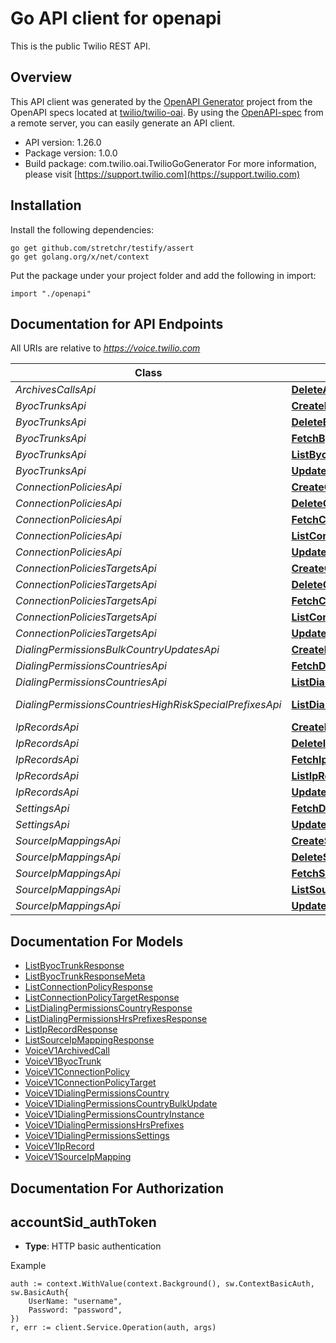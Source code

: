 # Go API client for openapi

This is the public Twilio REST API.

## Overview
This API client was generated by the [OpenAPI Generator](https://openapi-generator.tech) project from the OpenAPI specs located at [twilio/twilio-oai](https://github.com/twilio/twilio-oai/tree/main/spec).  By using the [OpenAPI-spec](https://www.openapis.org/) from a remote server, you can easily generate an API client.

- API version: 1.26.0
- Package version: 1.0.0
- Build package: com.twilio.oai.TwilioGoGenerator
For more information, please visit [https://support.twilio.com](https://support.twilio.com)

## Installation

Install the following dependencies:

```shell
go get github.com/stretchr/testify/assert
go get golang.org/x/net/context
```

Put the package under your project folder and add the following in import:

```golang
import "./openapi"
```

## Documentation for API Endpoints

All URIs are relative to *https://voice.twilio.com*

Class | Method | HTTP request | Description
------------ | ------------- | ------------- | -------------
*ArchivesCallsApi* | [**DeleteArchivedCall**](docs/ArchivesCallsApi.md#deletearchivedcall) | **Delete** /v1/Archives/{Date}/Calls/{Sid} | 
*ByocTrunksApi* | [**CreateByocTrunk**](docs/ByocTrunksApi.md#createbyoctrunk) | **Post** /v1/ByocTrunks | 
*ByocTrunksApi* | [**DeleteByocTrunk**](docs/ByocTrunksApi.md#deletebyoctrunk) | **Delete** /v1/ByocTrunks/{Sid} | 
*ByocTrunksApi* | [**FetchByocTrunk**](docs/ByocTrunksApi.md#fetchbyoctrunk) | **Get** /v1/ByocTrunks/{Sid} | 
*ByocTrunksApi* | [**ListByocTrunk**](docs/ByocTrunksApi.md#listbyoctrunk) | **Get** /v1/ByocTrunks | 
*ByocTrunksApi* | [**UpdateByocTrunk**](docs/ByocTrunksApi.md#updatebyoctrunk) | **Post** /v1/ByocTrunks/{Sid} | 
*ConnectionPoliciesApi* | [**CreateConnectionPolicy**](docs/ConnectionPoliciesApi.md#createconnectionpolicy) | **Post** /v1/ConnectionPolicies | 
*ConnectionPoliciesApi* | [**DeleteConnectionPolicy**](docs/ConnectionPoliciesApi.md#deleteconnectionpolicy) | **Delete** /v1/ConnectionPolicies/{Sid} | 
*ConnectionPoliciesApi* | [**FetchConnectionPolicy**](docs/ConnectionPoliciesApi.md#fetchconnectionpolicy) | **Get** /v1/ConnectionPolicies/{Sid} | 
*ConnectionPoliciesApi* | [**ListConnectionPolicy**](docs/ConnectionPoliciesApi.md#listconnectionpolicy) | **Get** /v1/ConnectionPolicies | 
*ConnectionPoliciesApi* | [**UpdateConnectionPolicy**](docs/ConnectionPoliciesApi.md#updateconnectionpolicy) | **Post** /v1/ConnectionPolicies/{Sid} | 
*ConnectionPoliciesTargetsApi* | [**CreateConnectionPolicyTarget**](docs/ConnectionPoliciesTargetsApi.md#createconnectionpolicytarget) | **Post** /v1/ConnectionPolicies/{ConnectionPolicySid}/Targets | 
*ConnectionPoliciesTargetsApi* | [**DeleteConnectionPolicyTarget**](docs/ConnectionPoliciesTargetsApi.md#deleteconnectionpolicytarget) | **Delete** /v1/ConnectionPolicies/{ConnectionPolicySid}/Targets/{Sid} | 
*ConnectionPoliciesTargetsApi* | [**FetchConnectionPolicyTarget**](docs/ConnectionPoliciesTargetsApi.md#fetchconnectionpolicytarget) | **Get** /v1/ConnectionPolicies/{ConnectionPolicySid}/Targets/{Sid} | 
*ConnectionPoliciesTargetsApi* | [**ListConnectionPolicyTarget**](docs/ConnectionPoliciesTargetsApi.md#listconnectionpolicytarget) | **Get** /v1/ConnectionPolicies/{ConnectionPolicySid}/Targets | 
*ConnectionPoliciesTargetsApi* | [**UpdateConnectionPolicyTarget**](docs/ConnectionPoliciesTargetsApi.md#updateconnectionpolicytarget) | **Post** /v1/ConnectionPolicies/{ConnectionPolicySid}/Targets/{Sid} | 
*DialingPermissionsBulkCountryUpdatesApi* | [**CreateDialingPermissionsCountryBulkUpdate**](docs/DialingPermissionsBulkCountryUpdatesApi.md#createdialingpermissionscountrybulkupdate) | **Post** /v1/DialingPermissions/BulkCountryUpdates | 
*DialingPermissionsCountriesApi* | [**FetchDialingPermissionsCountry**](docs/DialingPermissionsCountriesApi.md#fetchdialingpermissionscountry) | **Get** /v1/DialingPermissions/Countries/{IsoCode} | 
*DialingPermissionsCountriesApi* | [**ListDialingPermissionsCountry**](docs/DialingPermissionsCountriesApi.md#listdialingpermissionscountry) | **Get** /v1/DialingPermissions/Countries | 
*DialingPermissionsCountriesHighRiskSpecialPrefixesApi* | [**ListDialingPermissionsHrsPrefixes**](docs/DialingPermissionsCountriesHighRiskSpecialPrefixesApi.md#listdialingpermissionshrsprefixes) | **Get** /v1/DialingPermissions/Countries/{IsoCode}/HighRiskSpecialPrefixes | 
*IpRecordsApi* | [**CreateIpRecord**](docs/IpRecordsApi.md#createiprecord) | **Post** /v1/IpRecords | 
*IpRecordsApi* | [**DeleteIpRecord**](docs/IpRecordsApi.md#deleteiprecord) | **Delete** /v1/IpRecords/{Sid} | 
*IpRecordsApi* | [**FetchIpRecord**](docs/IpRecordsApi.md#fetchiprecord) | **Get** /v1/IpRecords/{Sid} | 
*IpRecordsApi* | [**ListIpRecord**](docs/IpRecordsApi.md#listiprecord) | **Get** /v1/IpRecords | 
*IpRecordsApi* | [**UpdateIpRecord**](docs/IpRecordsApi.md#updateiprecord) | **Post** /v1/IpRecords/{Sid} | 
*SettingsApi* | [**FetchDialingPermissionsSettings**](docs/SettingsApi.md#fetchdialingpermissionssettings) | **Get** /v1/Settings | 
*SettingsApi* | [**UpdateDialingPermissionsSettings**](docs/SettingsApi.md#updatedialingpermissionssettings) | **Post** /v1/Settings | 
*SourceIpMappingsApi* | [**CreateSourceIpMapping**](docs/SourceIpMappingsApi.md#createsourceipmapping) | **Post** /v1/SourceIpMappings | 
*SourceIpMappingsApi* | [**DeleteSourceIpMapping**](docs/SourceIpMappingsApi.md#deletesourceipmapping) | **Delete** /v1/SourceIpMappings/{Sid} | 
*SourceIpMappingsApi* | [**FetchSourceIpMapping**](docs/SourceIpMappingsApi.md#fetchsourceipmapping) | **Get** /v1/SourceIpMappings/{Sid} | 
*SourceIpMappingsApi* | [**ListSourceIpMapping**](docs/SourceIpMappingsApi.md#listsourceipmapping) | **Get** /v1/SourceIpMappings | 
*SourceIpMappingsApi* | [**UpdateSourceIpMapping**](docs/SourceIpMappingsApi.md#updatesourceipmapping) | **Post** /v1/SourceIpMappings/{Sid} | 


## Documentation For Models

 - [ListByocTrunkResponse](docs/ListByocTrunkResponse.md)
 - [ListByocTrunkResponseMeta](docs/ListByocTrunkResponseMeta.md)
 - [ListConnectionPolicyResponse](docs/ListConnectionPolicyResponse.md)
 - [ListConnectionPolicyTargetResponse](docs/ListConnectionPolicyTargetResponse.md)
 - [ListDialingPermissionsCountryResponse](docs/ListDialingPermissionsCountryResponse.md)
 - [ListDialingPermissionsHrsPrefixesResponse](docs/ListDialingPermissionsHrsPrefixesResponse.md)
 - [ListIpRecordResponse](docs/ListIpRecordResponse.md)
 - [ListSourceIpMappingResponse](docs/ListSourceIpMappingResponse.md)
 - [VoiceV1ArchivedCall](docs/VoiceV1ArchivedCall.md)
 - [VoiceV1ByocTrunk](docs/VoiceV1ByocTrunk.md)
 - [VoiceV1ConnectionPolicy](docs/VoiceV1ConnectionPolicy.md)
 - [VoiceV1ConnectionPolicyTarget](docs/VoiceV1ConnectionPolicyTarget.md)
 - [VoiceV1DialingPermissionsCountry](docs/VoiceV1DialingPermissionsCountry.md)
 - [VoiceV1DialingPermissionsCountryBulkUpdate](docs/VoiceV1DialingPermissionsCountryBulkUpdate.md)
 - [VoiceV1DialingPermissionsCountryInstance](docs/VoiceV1DialingPermissionsCountryInstance.md)
 - [VoiceV1DialingPermissionsHrsPrefixes](docs/VoiceV1DialingPermissionsHrsPrefixes.md)
 - [VoiceV1DialingPermissionsSettings](docs/VoiceV1DialingPermissionsSettings.md)
 - [VoiceV1IpRecord](docs/VoiceV1IpRecord.md)
 - [VoiceV1SourceIpMapping](docs/VoiceV1SourceIpMapping.md)


## Documentation For Authorization



## accountSid_authToken

- **Type**: HTTP basic authentication

Example

```golang
auth := context.WithValue(context.Background(), sw.ContextBasicAuth, sw.BasicAuth{
    UserName: "username",
    Password: "password",
})
r, err := client.Service.Operation(auth, args)
```

